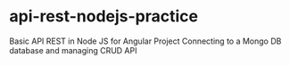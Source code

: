 # api-rest-nodejs-practice
Basic API REST in Node JS for Angular Project
Connecting to a Mongo DB database and managing CRUD API
